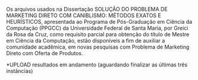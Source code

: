 Os arquivos usados na Dissertação SOLUÇÃO DO PROBLEMA DE MARKETING DIRETO COM CANIBLISMO: MÉTODOS EXATOS E HEURÍSTICOS, apresentada ao Programa de Pós-Graduação em Ciência da Computação (PPGCC) da Universidade Federal de Santa Maria, por Greici da Rosa da Cruz, como requisito parcial para obtenção do título de Mestre em Ciência da Computação, estão disponíveis a fim de auxiliar a comunidade acadêmica, em novas pesquisas com Problema de Marketing Direto com Oferta de Produtos.

*UPLOAD resultados em andamento (aguardando finalizar as últimas três instâncias)
